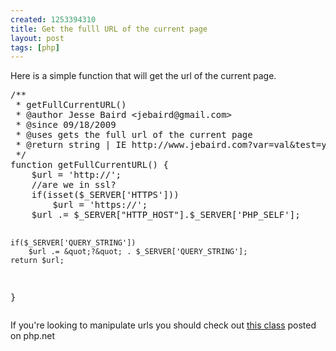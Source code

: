 ```yaml
--- 
created: 1253394310
title: Get the fulll URL of the current page
layout: post
tags: [php]
---
```

<p>Here is a simple function that will get the url of the current page.</p>
<pre class="brush: php">
/**
 * getFullCurrentURL()
 * @author Jesse Baird &lt;jebaird@gmail.com&gt;
 * @since 09/18/2009
 * @uses gets the full url of the current page
 * @return string | IE http://www.jebaird.com?var=val&amp;test=yes
 */
function getFullCurrentURL() {
    $url = 'http://';
    //are we in ssl?
    if(isset($_SERVER['HTTPS']))
        $url = 'https://';
    $url .= $_SERVER[&quot;HTTP_HOST&quot;].$_SERVER['PHP_SELF'];
    
    if($_SERVER['QUERY_STRING'])
        $url .= &quot;?&quot; . $_SERVER['QUERY_STRING'];
    return $url;
}
</pre>
<p>If you're looking to manipulate urls you should check out <a href="http://us2.php.net/manual/en/function.parse-url.php#92230" target="_blank">this class</a> posted on php.net</p>
